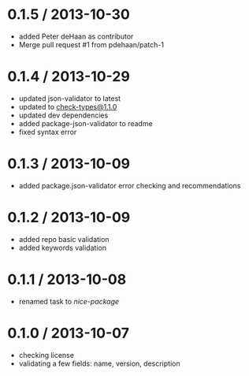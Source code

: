 
0.1.5 / 2013-10-30
==================

  * added Peter deHaan as contributor
  * Merge pull request #1 from pdehaan/patch-1

0.1.4 / 2013-10-29
==================

  * updated json-validator to latest
  * updated to check-types@1.1.0
  * updated dev dependencies
  * added package-json-validator to readme
  * fixed syntax error

0.1.3 / 2013-10-09
==================

  * added package.json-validator error checking and recommendations

0.1.2 / 2013-10-09
==================

  * added repo basic validation
  * added keywords validation

0.1.1 / 2013-10-08
==================

  * renamed task to *nice-package*

0.1.0 / 2013-10-07
==================

  * checking license
  * validating a few fields: name, version, description
